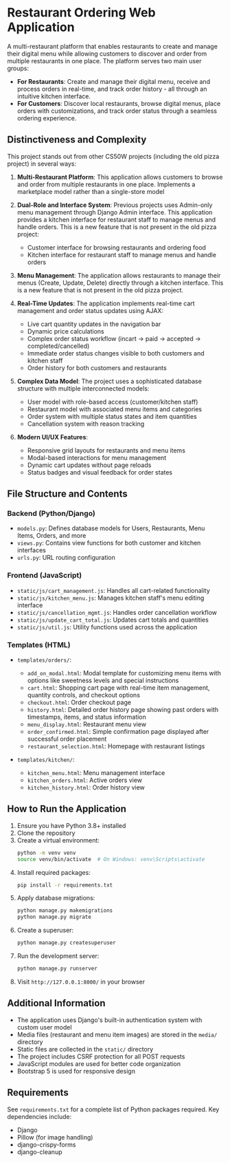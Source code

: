 # Restaurant Ordering Web Application

A multi-restaurant platform that enables restaurants to create and manage their digital menu while allowing customers to discover and order from multiple restaurants in one place. The platform serves two main user groups:

- **For Restaurants**: Create and manage their digital menu, receive and process orders in real-time, and track order history - all through an intuitive kitchen interface.
- **For Customers**: Discover local restaurants, browse digital menus, place orders with customizations, and track order status through a seamless ordering experience.


## Distinctiveness and Complexity

This project stands out from other CS50W projects (including the old pizza project) in several ways:

1. **Multi-Restaurant Platform**: This application allows customers to browse and order from multiple restaurants in one place. Implements a marketplace model rather than a single-store model

2. **Dual-Role and Interface System**: Previous projects uses Admin-only menu management through Django Admin interface. This application provides a kitchen interface for restaurant staff to manage menus and handle orders. This is a new feature that is not present in the old pizza project:
   - Customer interface for browsing restaurants and ordering food
   - Kitchen interface for restaurant staff to manage menus and handle orders

3. **Menu Management**: The application allows restaurants to manage their menus (Create, Update, Delete) directly through a kitchen interface. This is a new feature that is not present in the old pizza project.

4. **Real-Time Updates**: The application implements real-time cart management and order status updates using AJAX:
   - Live cart quantity updates in the navigation bar
   - Dynamic price calculations
   - Complex order status workflow (incart → paid → accepted → completed/cancelled)
   - Immediate order status changes visible to both customers and kitchen staff
   - Order history for both customers and restaurants

5. **Complex Data Model**: The project uses a sophisticated database structure with multiple interconnected models:
   - User model with role-based access (customer/kitchen staff)
   - Restaurant model with associated menu items and categories
   - Order system with multiple status states and item quantities
   - Cancellation system with reason tracking

6. **Modern UI/UX Features**:
   - Responsive grid layouts for restaurants and menu items
   - Modal-based interactions for menu management
   - Dynamic cart updates without page reloads
   - Status badges and visual feedback for order states


## File Structure and Contents

### Backend (Python/Django)

- `models.py`: Defines database models for Users, Restaurants, Menu Items, Orders, and more
- `views.py`: Contains view functions for both customer and kitchen interfaces
- `urls.py`: URL routing configuration

### Frontend (JavaScript)

- `static/js/cart_management.js`: Handles all cart-related functionality
- `static/js/kitchen_menu.js`: Manages kitchen staff's menu editing interface
- `static/js/cancellation_mgmt.js`: Handles order cancellation workflow
- `static/js/update_cart_total.js`: Updates cart totals and quantities
- `static/js/util.js`: Utility functions used across the application

### Templates (HTML)

- `templates/orders/`:
  - `add_on_modal.html`: Modal template for customizing menu items with options like sweetness levels and special instructions
  - `cart.html`: Shopping cart page with real-time item management, quantity controls, and checkout options
  - `checkout.html`: Order checkout page
  - `history.html`: Detailed order history page showing past orders with timestamps, items, and status information
  - `menu_display.html`: Restaurant menu view
  - `order_confirmed.html`: Simple confirmation page displayed after successful order placement
  - `restaurant_selection.html`: Homepage with restaurant listings

- `templates/kitchen/`:
  - `kitchen_menu.html`: Menu management interface
  - `kitchen_orders.html`: Active orders view
  - `kitchen_history.html`: Order history view

## How to Run the Application

1. Ensure you have Python 3.8+ installed
2. Clone the repository
3. Create a virtual environment:
   ```bash
   python -m venv venv
   source venv/bin/activate  # On Windows: venv\Scripts\activate
   ```
4. Install required packages:
   ```bash
   pip install -r requirements.txt
   ```
5. Apply database migrations:
   ```bash
   python manage.py makemigrations
   python manage.py migrate
   ```
6. Create a superuser:
   ```bash
   python manage.py createsuperuser
   ```
7. Run the development server:
   ```bash
   python manage.py runserver
   ```
8. Visit `http://127.0.0.1:8000/` in your browser

## Additional Information

- The application uses Django's built-in authentication system with custom user model
- Media files (restaurant and menu item images) are stored in the `media/` directory
- Static files are collected in the `static/` directory
- The project includes CSRF protection for all POST requests
- JavaScript modules are used for better code organization
- Bootstrap 5 is used for responsive design

## Requirements

See `requirements.txt` for a complete list of Python packages required. Key dependencies include:

- Django
- Pillow (for image handling)
- django-crispy-forms
- django-cleanup
